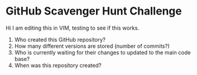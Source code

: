 # GitHub Scavenger Hunt Challenge

Hi I am editing this in VIM, testing to see if this works.

1. Who created this GitHub repository?
2. How many different versions are stored (number of commits?)
3. Who is currently waiting for their changes to updated to the main code base?
4. When was this repository created?